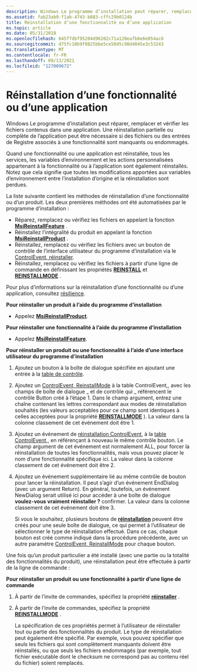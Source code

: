 ```yaml
---
description: Windows Le programme d’installation peut réparer, remplacer et vérifier les fichiers contenus dans une application. Une réinstallation partielle ou complète de l’application peut être nécessaire si des fichiers ou des entrées de Registre associés à une fonctionnalité sont manquants ou endommagés.
ms.assetid: fab23ab9-f1ab-4743-b883-cffc29b0124b
title: Réinstallation d’une fonctionnalité ou d’une application
ms.topic: article
ms.date: 05/31/2018
ms.openlocfilehash: 645f7dbf95204d96202c71a120eafb6e6e054ac6
ms.sourcegitcommit: d75fc10b9f0825bbe5ce5045c90d4045e3c53243
ms.translationtype: MT
ms.contentlocale: fr-FR
ms.lasthandoff: 09/13/2021
ms.locfileid: "127009672"
---
```

# <a name="reinstalling-a-feature-or-application"></a>Réinstallation d’une fonctionnalité ou d’une application

Windows Le programme d’installation peut réparer, remplacer et vérifier les fichiers contenus dans une application. Une réinstallation partielle ou complète de l’application peut être nécessaire si des fichiers ou des entrées de Registre associés à une fonctionnalité sont manquants ou endommagés.

Quand une fonctionnalité ou une application est réinstallée, tous les services, les variables d’environnement et les actions personnalisées appartenant à la fonctionnalité ou à l’application sont également réinstallés. Notez que cela signifie que toutes les modifications apportées aux variables d’environnement entre l’installation d’origine et la réinstallation sont perdues.

La liste suivante contient les méthodes de réinstallation d’une fonctionnalité ou d’un produit. Les deux premières méthodes ont été automatisées par le programme d’installation :

-   Réparez, remplacez ou vérifiez les fichiers en appelant la fonction [**MsiReinstallFeature**](/windows/desktop/api/Msi/nf-msi-msireinstallfeaturea) .
-   Réinstallez l’intégralité du produit en appelant la fonction [**MsiReinstallProduct**](/windows/desktop/api/Msi/nf-msi-msireinstallproducta) .
-   Réinstallez, remplacez ou vérifiez les fichiers avec un bouton de contrôle de l’interface utilisateur du programme d’installation via le [ControlEvent, réinstaller](reinstall-controlevent.md).
-   Réinstallez, remplacez ou vérifiez les fichiers à partir d’une ligne de commande en définissant les propriétés [**REINSTALL**](reinstall.md) et [**REINSTALLMODE**](reinstallmode.md) .

Pour plus d’informations sur la réinstallation d’une fonctionnalité ou d’une application, consultez [résilience](resiliency.md).

**Pour réinstaller un produit à l’aide du programme d’installation**

-   Appelez [**MsiReinstallProduct**](/windows/desktop/api/Msi/nf-msi-msireinstallproducta).

**Pour réinstaller une fonctionnalité à l’aide du programme d’installation**

-   Appelez [**MsiReinstallFeature**](/windows/desktop/api/Msi/nf-msi-msireinstallfeaturea).

**Pour réinstaller un produit ou une fonctionnalité à l’aide d’une interface utilisateur du programme d’installation**

1.  Ajoutez un bouton à la boîte de dialogue spécifiée en ajoutant une entrée à la [table de contrôle](control-table.md).
2.  Ajoutez un [ControlEvent, ReinstallMode](reinstallmode-controlevent.md) à la table ControlEvent,, avec les champs de boîte de dialogue \_ et de contrôle qui \_ référencent le contrôle Button créé à l’étape 1. Dans le champ argument, entrez une chaîne contenant les lettres correspondant aux modes de réinstallation souhaités (les valeurs acceptables pour ce champ sont identiques à celles acceptées pour la propriété [**REINSTALLMODE**](reinstallmode.md) ). La valeur dans la colonne classement de cet événement doit être 1.
3.  Ajoutez un événement de [réinstallation ControlEvent,](reinstall-controlevent.md) à la [table ControlEvent,](controlevent-table.md), en référençant à nouveau le même contrôle bouton. Le champ argument de cet événement est normalement ALL, pour forcer la réinstallation de toutes les fonctionnalités, mais vous pouvez placer le nom d’une fonctionnalité spécifique ici. La valeur dans la colonne classement de cet événement doit être 2.
4.  Ajoutez un événement supplémentaire lié au même contrôle de bouton pour lancer la réinstallation. Il peut s’agir d’un événement EndDialog (avec un argument Return). En général, toutefois, un événement NewDialog serait utilisé ici pour accéder à une boîte de dialogue **voulez-vous vraiment réinstaller ?** confirmer. La valeur dans la colonne classement de cet événement doit être 3.

    Si vous le souhaitez, plusieurs boutons de [**réinstallation**](reinstall.md) peuvent être créés pour une seule boîte de dialogue, ce qui permet à l’utilisateur de sélectionner le type de réinstallation effectué. Dans ce cas, chaque bouton est créé comme indiqué dans la procédure précédente, avec un autre paramètre [ControlEvent, ReinstallMode](reinstallmode-controlevent.md) pour chaque bouton.

Une fois qu’un produit particulier a été installé (avec une partie ou la totalité des fonctionnalités du produit), une réinstallation peut être effectuée à partir de la ligne de commande :

**Pour réinstaller un produit ou une fonctionnalité à partir d’une ligne de commande**

1.  À partir de l’invite de commandes, spécifiez la propriété [**réinstaller**](reinstall.md) .
2.  À partir de l’invite de commandes, spécifiez la propriété [**REINSTALLMODE**](reinstallmode.md) .

    La spécification de ces propriétés permet à l’utilisateur de réinstaller tout ou partie des fonctionnalités du produit. Le type de réinstallation peut également être spécifié. Par exemple, vous pouvez spécifier que seuls les fichiers qui sont complètement manquants doivent être réinstallés, ou que seuls les fichiers endommagés (par exemple, tout fichier exécutable dont le checksum ne correspond pas au contenu réel du fichier) soient remplacés.

 

 



